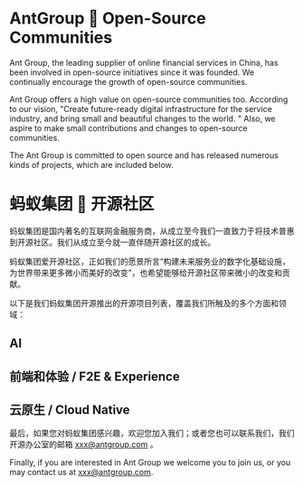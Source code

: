 

# AntGroup 🩷 Open-Source Communities

Ant Group, the leading supplier of online financial services in China, has been involved in open-source initiatives since it was founded. We continually encourage the growth of open-source communities.

Ant Group offers a high value on open-source communities too. According to our vision, "Create future-ready digital infrastructure for the service industry, and bring small and beautiful changes to the world. " Also, we aspire to make small contributions and changes to open-source communities.

The Ant Group is committed to open source and has released numerous kinds of projects, which are included below.

# 蚂蚁集团 🩷 开源社区

蚂蚁集团是国内著名的互联网金融服务商，从成立至今我们一直致力于将技术普惠到开源社区。我们从成立至今就一直伴随开源社区的成长。

蚂蚁集团爱开源社区，正如我们的愿景所言“构建未来服务业的数字化基础设施，为世界带来更多微小而美好的改变”，也希望能够给开源社区带来微小的改变和贡献。

以下是我们蚂蚁集团开源推出的开源项目列表，覆盖我们所触及的多个方面和领域：

## AI

## 前端和体验 / F2E & Experience

## 云原生 / Cloud Native


最后，如果您对蚂蚁集团感兴趣，欢迎您加入我们；或者您也可以联系我们，我们开源办公室的邮箱 xxx@antgroup.com 。

Finally, if you are interested in Ant Group we welcome you to join us, or you may contact us at xxx@antgroup.com.

